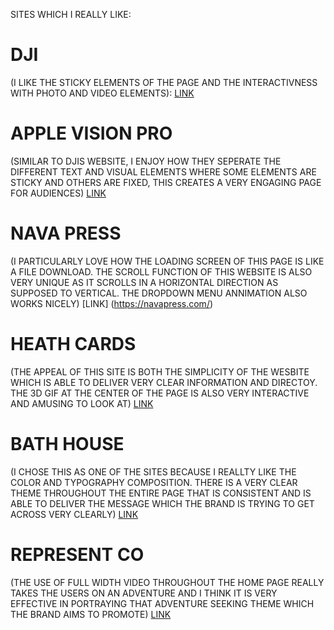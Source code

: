 SITES WHICH I REALLY LIKE:

# DJI
(I LIKE THE STICKY ELEMENTS OF THE PAGE AND THE INTERACTIVNESS WITH PHOTO AND VIDEO ELEMENTS): 
[LINK](https://www.dji.com/mavic-3-pro)

# APPLE VISION PRO
(SIMILAR TO DJIS WEBSITE, I ENJOY HOW THEY SEPERATE THE DIFFERENT TEXT AND VISUAL ELEMENTS WHERE SOME ELEMENTS ARE STICKY AND OTHERS ARE FIXED, THIS CREATES A VERY ENGAGING PAGE FOR AUDIENCES)
[LINK](https://www.apple.com/apple-vision-pro/)


# NAVA PRESS
(I PARTICULARLY LOVE HOW THE LOADING SCREEN OF THIS PAGE IS LIKE A FILE DOWNLOAD. THE SCROLL FUNCTION OF THIS WEBSITE IS ALSO VERY UNIQUE AS IT SCROLLS IN A HORIZONTAL DIRECTION AS SUPPOSED TO VERTICAL. THE DROPDOWN MENU ANNIMATION ALSO WORKS NICELY)
[LINK] (https://navapress.com/)

# HEATH CARDS
(THE APPEAL OF THIS SITE IS BOTH THE SIMPLICITY OF THE WESBITE WHICH IS ABLE TO DELIVER VERY CLEAR INFORMATION  AND DIRECTOY. THE 3D GIF AT THE CENTER OF THE PAGE IS ALSO VERY INTERACTIVE AND AMUSING TO LOOK AT)
[LINK](https://www.heathcards.com/)

# BATH HOUSE
(I CHOSE THIS AS ONE OF THE SITES BECAUSE I REALLTY LIKE THE COLOR AND TYPOGRAPHY COMPOSITION. THERE IS A VERY CLEAR THEME THROUGHOUT THE ENTIRE PAGE THAT IS CONSISTENT AND IS ABLE TO DELIVER THE MESSAGE WHICH THE BRAND IS TRYING TO GET ACROSS VERY CLEARLY)
[LINK](https://www.abathhouse.com/)

# REPRESENT CO
(THE USE OF FULL WIDTH VIDEO THROUGHOUT THE HOME PAGE REALLY TAKES THE USERS ON AN ADVENTURE AND I THINK IT IS VERY EFFECTIVE IN PORTRAYING THAT ADVENTURE SEEKING THEME WHICH THE BRAND AIMS TO PROMOTE)
[LINK](https://representclo.com/)